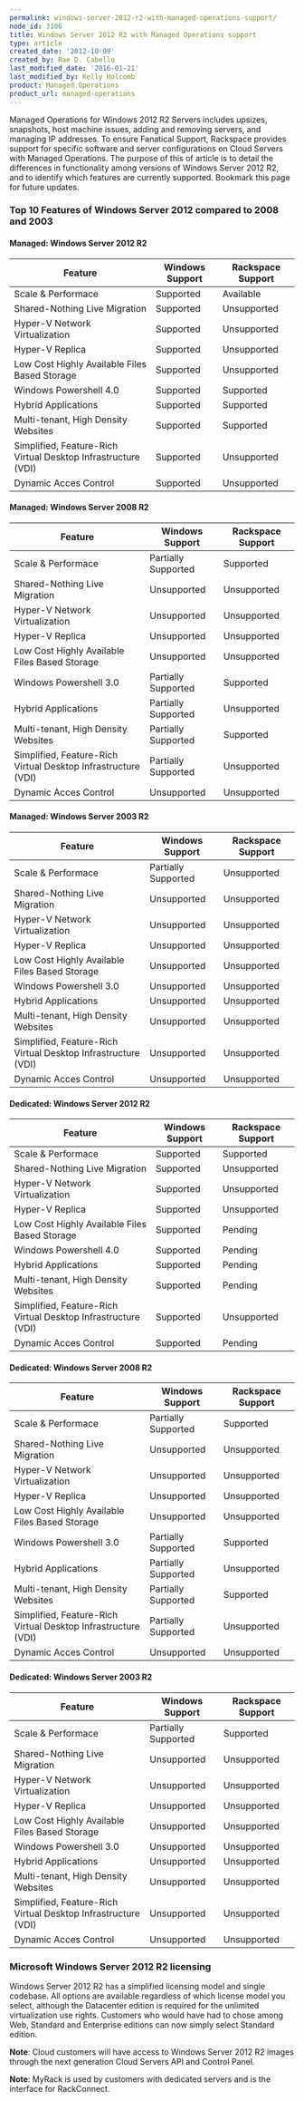 ```yaml
---
permalink: windows-server-2012-r2-with-managed-operations-support/
node_id: 3106
title: Windows Server 2012 R2 with Managed Operations support
type: article
created_date: '2012-10-09'
created_by: Rae D. Cabello
last_modified_date: '2016-01-21'
last_modified_by: Kelly Holcomb
product: Managed Operations
product_url: managed-operations
---
```


Managed Operations for Windows 2012 R2 Servers includes upsizes,
snapshots, host machine issues, adding and removing servers, and
managing IP addresses. To ensure Fanatical Support, Rackspace provides
support for specific software and server configurations on Cloud Servers
with Managed Operations. The purpose of this of article is to detail the
differences in functionality among versions of Windows Server 2012 R2,
and to identify which features are currently supported. Bookmark this
page for future updates.

### Top 10 Features of Windows Server 2012 compared to 2008 and 2003

#### Managed: Windows Server 2012 R2


| Feature | Windows Support | Rackspace Support
|-------- | --------------- |------------------
| Scale & Performace                                            | Supported           | Available             |
| Shared-Nothing Live Migration                                 | Supported           | Unsupported           |
| Hyper-V Network Virtualization                                | Supported           | Unsupported           |
| Hyper-V Replica                                               | Supported           | Unsupported           |
| Low Cost Highly Available Files Based Storage                 | Supported           | Unsupported           |
| Windows Powershell 4.0                                        | Supported           | Supported             |
| Hybrid Applications                                           | Supported           | Supported             |
| Multi-tenant, High Density Websites                           | Supported           | Supported             |
| Simplified, Feature-Rich Virtual Desktop Infrastructure (VDI) | Supported           | Unsupported           |
| Dynamic Acces Control                                         | Supported           | Unsupported[ ]()      |

#### Managed: Windows Server 2008 R2

| Feature | Windows Support | Rackspace Support
|-------- | --------------- |------------------
| Scale & Performace                                            | Partially Supported | Supported             |
| Shared-Nothing Live Migration                                 | Unsupported         | Unsupported           |
| Hyper-V Network Virtualization                                | Unsupported         | Unsupported           |
| Hyper-V Replica                                               | Unsupported         | Unsupported           |
| Low Cost Highly Available Files Based Storage                 | Unsupported         | Unsupported           |
| Windows Powershell 3.0                                        | Partially Supported | Supported             |
| Hybrid Applications                                           | Partially Supported | Unsupported           |
| Multi-tenant, High Density Websites                           | Partially Supported | Supported             |
| Simplified, Feature-Rich Virtual Desktop Infrastructure (VDI) | Partially Supported | Unsupported           |
| Dynamic Acces Control                                         | Unsupported         | Unsupported[ ]()      |

#### Managed: Windows Server 2003 R2

| Feature | Windows Support | Rackspace Support
|-------- | --------------- |------------------
| Scale & Performace                                            | Partially Supported | Unsupported           |
| Shared-Nothing Live Migration                                 | Unsupported         | Unsupported           |
| Hyper-V Network Virtualization                                | Unsupported         | Unsupported           |
| Hyper-V Replica                                               | Unsupported         | Unsupported           |
| Low Cost Highly Available Files Based Storage                 | Unsupported         | Unsupported           |
| Windows Powershell 3.0                                        | Unsupported         | Unsupported           |
| Hybrid Applications                                           | Unsupported         | Unsupported           |
| Multi-tenant, High Density Websites                           | Unsupported         | Unsupported           |
| Simplified, Feature-Rich Virtual Desktop Infrastructure (VDI) | Unsupported         | Unsupported           |
| Dynamic Acces Control                                         | Unsupported         | Unsupported[ ]()      |

#### Dedicated: Windows Server 2012 R2

| Feature | Windows Support | Rackspace Support
|-------- | --------------- |------------------
| Scale & Performace                                            | Supported           | Supported             |
| Shared-Nothing Live Migration                                 | Supported           | Unsupported           |
| Hyper-V Network Virtualization                                | Supported           | Unsupported           |
| Hyper-V Replica                                               | Supported           | Unsupported           |
| Low Cost Highly Available Files Based Storage                 | Supported           | Pending               |
| Windows Powershell 4.0                                        | Supported           | Pending               |
| Hybrid Applications                                           | Supported           | Pending               |
| Multi-tenant, High Density Websites                           | Supported           | Pending               |
| Simplified, Feature-Rich Virtual Desktop Infrastructure (VDI) | Supported           | Unsupported           |
| Dynamic Acces Control                                         | Supported           | Pending               |

#### Dedicated: Windows Server 2008 R2

| Feature | Windows Support | Rackspace Support
|-------- | --------------- |------------------
| Scale & Performace                                            | Partially Supported | Supported             |
| Shared-Nothing Live Migration                                 | Unsupported         | Unsupported           |
| Hyper-V Network Virtualization                                | Unsupported         | Unsupported           |
| Hyper-V Replica                                               | Unsupported         | Unsupported           |
| Low Cost Highly Available Files Based Storage                 | Unsupported         | Unsupported           |
| Windows Powershell 3.0                                        | Partially Supported | Supported             |
| Hybrid Applications                                           | Partially Supported | Unsupported           |
| Multi-tenant, High Density Websites                           | Partially Supported | Supported             |
| Simplified, Feature-Rich Virtual Desktop Infrastructure (VDI) | Partially Supported | Unsupported           |
| Dynamic Acces Control                                         | Unsupported         | Unsupported           |

#### Dedicated: Windows Server 2003 R2

| Feature | Windows Support | Rackspace Support
|-------- | --------------- |------------------
| Scale & Performace                                            | Partially Supported | Supported             |
| Shared-Nothing Live Migration                                 | Unsupported         | Unsupported           |
| Hyper-V Network Virtualization                                | Unsupported         | Unsupported           |
| Hyper-V Replica                                               | Unsupported         | Unsupported           |
| Low Cost Highly Available Files Based Storage                 | Unsupported         | Unsupported           |
| Windows Powershell 3.0                                        | Unsupported         | Unsupported           |
| Hybrid Applications                                           | Unsupported         | Unsupported           |
| Multi-tenant, High Density Websites                           | Unsupported         | Unsupported           |
| Simplified, Feature-Rich Virtual Desktop Infrastructure (VDI) | Unsupported         | Unsupported           |
| Dynamic Acces Control                                         | Unsupported         | Unsupported           |

### Microsoft Windows Server 2012 R2 licensing

Windows Server 2012 R2 has a simplified licensing model and single
codebase. All options are available regardless of which license model
you select, although the Datacenter edition is required for the
unlimited virtualization use rights. Customers who would have had to
chose among Web, Standard and Enterprise editions can now simply select
Standard edition.

**Note**: Cloud customers will have access to Windows Server 2012 R2
images through the next generation Cloud Servers API and Control Panel.

**Note**: MyRack is used by customers with dedicated servers and is the
interface for RackConnect.


